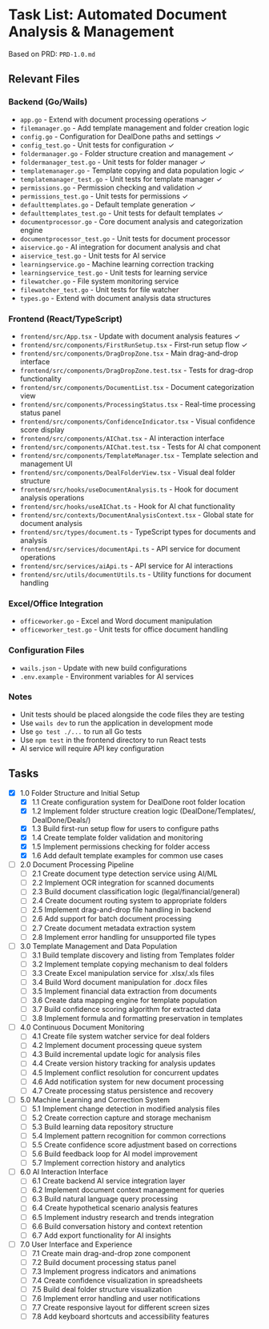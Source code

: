 # Task List: Automated Document Analysis & Management

Based on PRD: `PRD-1.0.md`

## Relevant Files

### Backend (Go/Wails)
- `app.go` - Extend with document processing operations ✓
- `filemanager.go` - Add template management and folder creation logic
- `config.go` - Configuration for DealDone paths and settings ✓
- `config_test.go` - Unit tests for configuration ✓
- `foldermanager.go` - Folder structure creation and management ✓
- `foldermanager_test.go` - Unit tests for folder manager ✓
- `templatemanager.go` - Template copying and data population logic ✓
- `templatemanager_test.go` - Unit tests for template manager ✓
- `permissions.go` - Permission checking and validation ✓
- `permissions_test.go` - Unit tests for permissions ✓
- `defaulttemplates.go` - Default template generation ✓
- `defaulttemplates_test.go` - Unit tests for default templates ✓
- `documentprocessor.go` - Core document analysis and categorization engine
- `documentprocessor_test.go` - Unit tests for document processor
- `aiservice.go` - AI integration for document analysis and chat
- `aiservice_test.go` - Unit tests for AI service
- `learningservice.go` - Machine learning correction tracking
- `learningservice_test.go` - Unit tests for learning service
- `filewatcher.go` - File system monitoring service
- `filewatcher_test.go` - Unit tests for file watcher
- `types.go` - Extend with document analysis data structures

### Frontend (React/TypeScript)
- `frontend/src/App.tsx` - Update with document analysis features ✓
- `frontend/src/components/FirstRunSetup.tsx` - First-run setup flow ✓
- `frontend/src/components/DragDropZone.tsx` - Main drag-and-drop interface
- `frontend/src/components/DragDropZone.test.tsx` - Tests for drag-drop functionality
- `frontend/src/components/DocumentList.tsx` - Document categorization view
- `frontend/src/components/ProcessingStatus.tsx` - Real-time processing status panel
- `frontend/src/components/ConfidenceIndicator.tsx` - Visual confidence score display
- `frontend/src/components/AIChat.tsx` - AI interaction interface
- `frontend/src/components/AIChat.test.tsx` - Tests for AI chat component
- `frontend/src/components/TemplateManager.tsx` - Template selection and management UI
- `frontend/src/components/DealFolderView.tsx` - Visual deal folder structure
- `frontend/src/hooks/useDocumentAnalysis.ts` - Hook for document analysis operations
- `frontend/src/hooks/useAIChat.ts` - Hook for AI chat functionality
- `frontend/src/contexts/DocumentAnalysisContext.tsx` - Global state for document analysis
- `frontend/src/types/document.ts` - TypeScript types for documents and analysis
- `frontend/src/services/documentApi.ts` - API service for document operations
- `frontend/src/services/aiApi.ts` - API service for AI interactions
- `frontend/src/utils/documentUtils.ts` - Utility functions for document handling

### Excel/Office Integration
- `officeworker.go` - Excel and Word document manipulation
- `officeworker_test.go` - Unit tests for office document handling

### Configuration Files
- `wails.json` - Update with new build configurations
- `.env.example` - Environment variables for AI services

### Notes

- Unit tests should be placed alongside the code files they are testing
- Use `wails dev` to run the application in development mode
- Use `go test ./...` to run all Go tests
- Use `npm test` in the frontend directory to run React tests
- AI service will require API key configuration

## Tasks

- [x] 1.0 Folder Structure and Initial Setup
  - [x] 1.1 Create configuration system for DealDone root folder location
  - [x] 1.2 Implement folder structure creation logic (DealDone/Templates/, DealDone/Deals/)
  - [x] 1.3 Build first-run setup flow for users to configure paths
  - [x] 1.4 Create template folder validation and monitoring
  - [x] 1.5 Implement permissions checking for folder access
  - [x] 1.6 Add default template examples for common use cases

- [ ] 2.0 Document Processing Pipeline
  - [ ] 2.1 Create document type detection service using AI/ML
  - [ ] 2.2 Implement OCR integration for scanned documents
  - [ ] 2.3 Build document classification logic (legal/financial/general)
  - [ ] 2.4 Create document routing system to appropriate folders
  - [ ] 2.5 Implement drag-and-drop file handling in backend
  - [ ] 2.6 Add support for batch document processing
  - [ ] 2.7 Create document metadata extraction system
  - [ ] 2.8 Implement error handling for unsupported file types

- [ ] 3.0 Template Management and Data Population
  - [ ] 3.1 Build template discovery and listing from Templates folder
  - [ ] 3.2 Implement template copying mechanism to deal folders
  - [ ] 3.3 Create Excel manipulation service for .xlsx/.xls files
  - [ ] 3.4 Build Word document manipulation for .docx files
  - [ ] 3.5 Implement financial data extraction from documents
  - [ ] 3.6 Create data mapping engine for template population
  - [ ] 3.7 Build confidence scoring algorithm for extracted data
  - [ ] 3.8 Implement formula and formatting preservation in templates

- [ ] 4.0 Continuous Document Monitoring
  - [ ] 4.1 Create file system watcher service for deal folders
  - [ ] 4.2 Implement document processing queue system
  - [ ] 4.3 Build incremental update logic for analysis files
  - [ ] 4.4 Create version history tracking for analysis updates
  - [ ] 4.5 Implement conflict resolution for concurrent updates
  - [ ] 4.6 Add notification system for new document processing
  - [ ] 4.7 Create processing status persistence and recovery

- [ ] 5.0 Machine Learning and Correction System
  - [ ] 5.1 Implement change detection in modified analysis files
  - [ ] 5.2 Create correction capture and storage mechanism
  - [ ] 5.3 Build learning data repository structure
  - [ ] 5.4 Implement pattern recognition for common corrections
  - [ ] 5.5 Create confidence score adjustment based on corrections
  - [ ] 5.6 Build feedback loop for AI model improvement
  - [ ] 5.7 Implement correction history and analytics

- [ ] 6.0 AI Interaction Interface
  - [ ] 6.1 Create backend AI service integration layer
  - [ ] 6.2 Implement document context management for queries
  - [ ] 6.3 Build natural language query processing
  - [ ] 6.4 Create hypothetical scenario analysis features
  - [ ] 6.5 Implement industry research and trends integration
  - [ ] 6.6 Build conversation history and context retention
  - [ ] 6.7 Add export functionality for AI insights

- [ ] 7.0 User Interface and Experience
  - [ ] 7.1 Create main drag-and-drop zone component
  - [ ] 7.2 Build document processing status panel
  - [ ] 7.3 Implement progress indicators and animations
  - [ ] 7.4 Create confidence visualization in spreadsheets
  - [ ] 7.5 Build deal folder structure visualization
  - [ ] 7.6 Implement error handling and user notifications
  - [ ] 7.7 Create responsive layout for different screen sizes
  - [ ] 7.8 Add keyboard shortcuts and accessibility features 